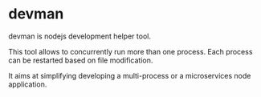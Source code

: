 # devman
devman is nodejs development helper tool.

This tool allows to concurrently run more than one process.
Each process can be restarted based on file modification.

It aims at simplifying developing a multi-process or a microservices node application.
